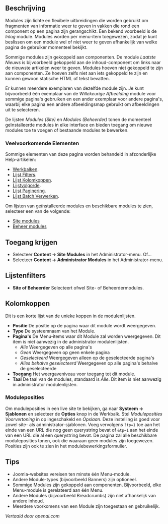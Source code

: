 <!-- Filename: Help6.x:Modules  / Display title: Modules -->

## Beschrijving

Modules zijn lichte en flexibele uitbreidingen die worden gebruikt om fragmenten van informatie weer te geven in vakken die rond een component op een pagina zijn gerangschikt. Een bekend voorbeeld is de *Inlog* module. Modules worden per menu-item toegewezen, zodat je kunt beslissen om een module wel of niet weer te geven afhankelijk van welke pagina de gebruiker momenteel bekijkt.

Sommige modules zijn gekoppeld aan componenten. De module *Laatste Nieuws* is bijvoorbeeld gekoppeld aan de inhoud-component om links naar de nieuwste artikelen weer te geven. Modules hoeven niet gekoppeld te zijn aan componenten. Ze hoeven zelfs niet aan iets gekoppeld te zijn en kunnen gewoon statische HTML of tekst bevatten.

Er kunnen meerdere exemplaren van dezelfde module zijn. Je kunt bijvoorbeeld één exemplaar van de *Willekeurige Afbeelding* module voor sommige pagina's gebruiken en een ander exemplaar voor andere pagina's, waarbij elke pagina een andere afbeeldingsmap gebruikt om afbeeldingen uit te selecteren.

De lijsten *Modules (Site)* en *Modules (Beheerder)* tonen de momenteel geïnstalleerde modules in elke interface en bieden toegang om nieuwe modules toe te voegen of bestaande modules te bewerken.

### Veelvoorkomende Elementen

Sommige elementen van deze pagina worden behandeld in afzonderlijke Help-artikelen:

* [Werkbalken](jdocmanual?article=help/common-elements/toolbars).
* [Lijst Filters](jdocmanual?article=help/common-elements/list-filters).
* [Lijst Kolomkoppen](jdocmanual?article=help/common-elements/list-column-headers).
* [Lijstvolgorde](jdocmanual?article=help/common-elements/list-ordering).
* [Lijst Paginering](jdocmanual?article=help/common-elements/list-pagination).
* [Lijst Batch Verwerken](jdocmanual?article=help/common-elements/list-batch-process).

Om lijsten van geïnstalleerde modules en beschikbare modules te zien, selecteer een van de volgende:

* [Site modules](jdocmanual?article=help/modules-site/site-modules-site)
* [Beheer modules](jdocmanual?article=help/modules-admin/admin-modules-administrator)

## Toegang krijgen

- Selecteer **Content → Site Modules** in het Administrator-menu. Of...
- Selecteer **Content → Administrator Modules** in het Administrator-menu.

## Lijstenfilters

* **Site of Beheerder** Selecteert ofwel Site- of Beheerdermodules.

## Kolomkoppen

Dit is een korte lijst van de unieke koppen in de modulenlijsten.

- **Positie** De positie op de pagina waar dit module wordt weergegeven.
- **Type** De systeemnaam van het Module.
- **Pagina's** De Menu-items waar dit Module zal worden weergegeven. Dit item is 
  niet aanwezig in de administrator modulenlijsten.
  - *Alle* Weergegeven op alle pagina's
  - *Geen* Weergegeven op geen enkele pagina
  - *Geselecteerd* Weergegeven alleen op de geselecteerde pagina's
  - *Alles behalve geselecteerd* Weergegeven op alle pagina's behalve de geselecteerde
- **Toegang** Het weergaveniveau voor toegang tot dit module.
- **Taal** De taal van de modules, standaard is *Alle*. Dit item is niet aanwezig in
  administrator modulenlijsten.

### Moduleposities

Om moduleposities in een live site te bekijken, ga naar **Systeem → Sjablonen** en selecteer
de **Opties** knop in de Werkbalk. Stel *Moduleposities Voorvertoning* in op
ingeschakeld en *Opslaan*. Deze instelling is goed voor zowel site- als administrator-sjablonen. Voeg vervolgens `?tp=1` toe aan het einde van een URL die nog geen querystring bevat of `&tp=1` aan het einde van een URL die al een querystring bevat. De pagina zal alle beschikbare moduleposities tonen, ook die waaraan geen modules zijn toegewezen. Posities zijn ook te zien in het modulebewerkingsformulier.

## Tips

- Joomla-websites vereisen ten minste één Menu-module.
- Andere Module-types (bijvoorbeeld Banners) zijn optioneel.
- Sommige Modules zijn gekoppeld aan componenten. Bijvoorbeeld, elke Menu-module
  is gerelateerd aan één Menu.
- Andere Modules (bijvoorbeeld Breadcrumbs) zijn niet afhankelijk van andere inhoud.
- Meerdere voorkomens van een Module zijn toegestaan en gebruikelijk.

*Vertaald door openai.com*

